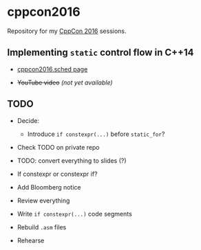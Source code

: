 # cppcon2016

Repository for my [CppCon 2016](https://cppcon.org) sessions.


## Implementing `static` control flow in C++14

* [cppcon2016.sched page](https://cppcon2016.sched.org/event/750863265279a3e05b036ba61d38ebaf)

* ~~YouTube video~~ *(not yet available)*



## TODO

* Decide:
    * Introduce `if constexpr(...)` before `static_for`?

* Check TODO on private repo

* TODO: convert everything to slides (?)

* If constexpr or constexpr if?
* Add Bloomberg notice
* Review everything
* Write `if constexpr(...)` code segments
* Rebuild `.asm` files
* Rehearse